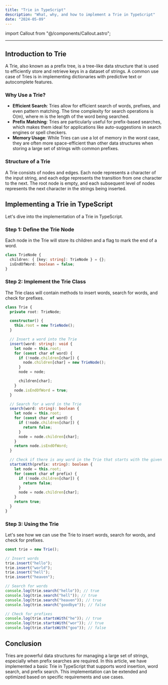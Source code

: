 ```yaml
---
title: "Trie in TypeScript"
description: "What, why, and how to implement a Trie in TypeScript"
date: "2024-05-09"
---
```


import Callout from "@/components/Callout.astro";

---

## Introduction to Trie

A Trie, also known as a prefix tree, is a tree-like data structure that is used to efficiently store and retrieve keys in a dataset of strings. A common use case of Tries is in implementing dictionaries with predictive text or autocomplete features.

### Why Use a Trie?

- **Efficient Search**: Tries allow for efficient search of words, prefixes, and even pattern matching. The time complexity for search operations is O(m), where m is the length of the word being searched.
- **Prefix Matching**: Tries are particularly useful for prefix-based searches, which makes them ideal for applications like auto-suggestions in search engines or spell checkers.
- **Memory Usage**: While Tries can use a lot of memory in the worst case, they are often more space-efficient than other data structures when storing a large set of strings with common prefixes.

### Structure of a Trie

A Trie consists of nodes and edges. Each node represents a character of the input string, and each edge represents the transition from one character to the next. The root node is empty, and each subsequent level of nodes represents the next character in the strings being inserted.

## Implementing a Trie in TypeScript

Let's dive into the implementation of a Trie in TypeScript.

### Step 1: Define the Trie Node

Each node in the Trie will store its children and a flag to mark the end of a word.

```typescript
class TrieNode {
  children: { [key: string]: TrieNode } = {};
  isEndOfWord: boolean = false;
}
```

### Step 2: Implement the Trie Class

The Trie class will contain methods to insert words, search for words, and check for prefixes.

```typescript
class Trie {
  private root: TrieNode;

  constructor() {
    this.root = new TrieNode();
  }

  // Insert a word into the Trie
  insert(word: string): void {
    let node = this.root;
    for (const char of word) {
      if (!node.children[char]) {
        node.children[char] = new TrieNode();
      }
      node = node;

      children[char];
    }
    node.isEndOfWord = true;
  }

  // Search for a word in the Trie
  search(word: string): boolean {
    let node = this.root;
    for (const char of word) {
      if (!node.children[char]) {
        return false;
      }
      node = node.children[char];
    }
    return node.isEndOfWord;
  }

  // Check if there is any word in the Trie that starts with the given prefix
  startsWith(prefix: string): boolean {
    let node = this.root;
    for (const char of prefix) {
      if (!node.children[char]) {
        return false;
      }
      node = node.children[char];
    }
    return true;
  }
}
```

### Step 3: Using the Trie

Let's see how we can use the Trie to insert words, search for words, and check for prefixes.

```typescript
const trie = new Trie();

// Insert words
trie.insert("hello");
trie.insert("world");
trie.insert("hell");
trie.insert("heaven");

// Search for words
console.log(trie.search("hello")); // true
console.log(trie.search("hell")); // true
console.log(trie.search("heaven")); // true
console.log(trie.search("goodbye")); // false

// Check for prefixes
console.log(trie.startsWith("he")); // true
console.log(trie.startsWith("wor")); // true
console.log(trie.startsWith("goo")); // false
```

## Conclusion

Tries are powerful data structures for managing a large set of strings, especially when prefix searches are required. In this article, we have implemented a basic Trie in TypeScript that supports word insertion, word search, and prefix search. This implementation can be extended and optimized based on specific requirements and use cases.
